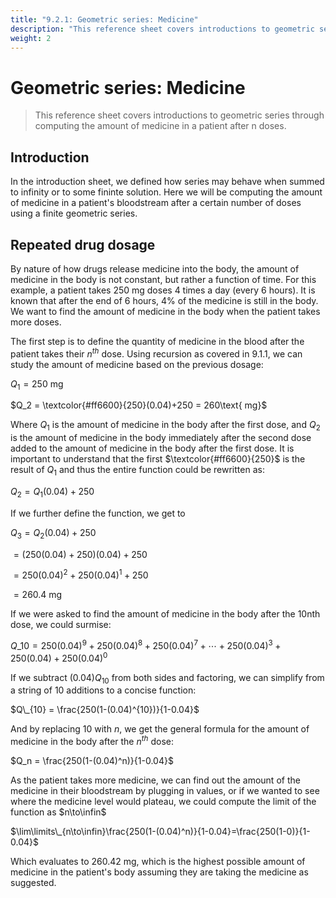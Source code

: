 ```yaml
---
title: "9.2.1: Geometric series: Medicine"
description: "This reference sheet covers introductions to geometric series through computing the amount of medicine in a patient after n doses."
weight: 2
---
```


# Geometric series: Medicine

> This reference sheet covers introductions to geometric series through computing the amount of medicine in a patient after n doses.

## Introduction

In the introduction sheet, we defined how series may behave when summed to infinity or to some fininte solution. Here we will be computing the amount of medicine in a patient's bloodstream after a certain number of doses using a finite geometric series.

## Repeated drug dosage

By nature of how drugs release medicine into the body, the amount of medicine in the body is not constant, but rather a function of time. For this example, a patient takes $250\text{ mg}$ doses 4 times a day (every 6 hours). It is known that after the end of 6 hours, 4% of the medicine is still in the body. We want to find the amount of medicine in the body when the patient takes more doses.

The first step is to define the quantity of medicine in the blood after the patient takes their $n^{th}$ dose. Using recursion as covered in 9.1.1, we can study the amount of medicine based on the previous dosage:

$Q_1 = 250\text{ mg}$

$Q_2 = \textcolor{#ff6600}{250}(0.04)+250 = 260\text{ mg}$

Where $Q_1$ is the amount of medicine in the body after the first dose, and $Q_2$ is the amount of medicine in the body immediately after the second dose added to the amount of medicine in the body after the first dose. It is important to understand that the first $\textcolor{#ff6600}{250}$ is the result of $Q_1$ and thus the entire function could be rewritten as:

$Q_2 = Q_1(0.04)+250$

If we further define the function, we get to

$Q_3 = Q_2(0.04)+250$

$= (250(0.04)+250)(0.04)+250$

$= 250(0.04)^2+250(0.04)^1+250$

$= 260.4\text{ mg}$

If we were asked to find the amount of medicine in the body after the $10\text{nth}$ dose, we could surmise:

$Q\_{10} = 250(0.04)^9+250(0.04)^8+250(0.04)^7+\cdots+250(0.04)^3+250(0.04)+250(0.04)^0$

If we subtract $(0.04)Q_{10}$ from both sides and factoring, we can simplify from a string of 10 additions to a concise function:

$Q\_{10} = \frac{250(1-(0.04)^{10})}{1-0.04}$

And by replacing $10$ with $n$, we get the general formula for the amount of medicine in the body after the $n^{th}$ dose:

$Q_n = \frac{250(1-(0.04)^n)}{1-0.04}$

As the patient takes more medicine, we can find out the amount of the medicine in their bloodstream by plugging in values, or if we wanted to see where the medicine level would plateau, we could compute the limit of the function as $n\to\infin$

$\lim\limits\_{n\to\infin}\frac{250(1-(0.04)^n)}{1-0.04}=\frac{250(1-0)}{1-0.04}$

Which evaluates to $260.42\text{ mg}$, which is the highest possible amount of medicine in the patient's body assuming they are taking the medicine as suggested.
